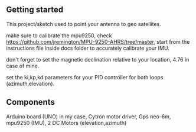 ## Getting started
This project/sketch used to point your antenna to geo satellites.

make sure to calibrate the mpu9250, check https://github.com/jremington/MPU-9250-AHRS/tree/master, start from the instructions file inside docs folder to accurately calibrate your IMU.

don't forget to set the magnetic declination relative to your location, 4.76 in case of mine.

set the ki,kp,kd parameters for your PID controller for both loops (azimuth,elevation).

## Components

Arduino board (UNO) in my case, Cytron motor driver, Gps neo-6m, mpu9250 (IMU), 2 DC Motors (elevation,azimuth)





